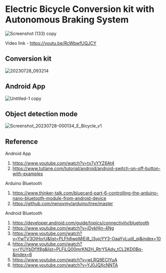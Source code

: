 # Electric Bicycle Conversion kit with Autonomous Braking System

![Screenshot (133) copy](https://github.com/AD-Codex/E_Bicycle_2023/assets/126350818/78786dfc-d8b2-4ad0-adae-fcebccf3fabf)

Video link - https://youtu.be/RcWbwfUQJCY

## Conversion kit
![20230728_093214](https://github.com/AD-Codex/E_Bicycle_2023/assets/126350818/851be430-0587-4c3c-9653-3fe7daef63b8)


## Android App
![Untitled-1 copy](https://github.com/AD-Codex/E_Bicycle_2023/assets/126350818/0e3017bd-4d34-43f6-aac0-2fba34ecf330)


## Object detection mode
![Screenshot_20230728-000134_E_Bicycle_v1](https://github.com/AD-Codex/E_Bicycle_2023/assets/126350818/8ff7961c-41ab-4aa1-8b66-2b720e53dbd3)

## Reference

Android App
1. https://www.youtube.com/watch?v=tv7vYYZ6At4
2. https://www.tutlane.com/tutorial/android/android-switch-on-off-button-with-examples
   
Arduino Bluetooth
1. https://www.thinker-talk.com/bluecard-part-6-controlling-the-arduino-nano-bluetooth-module-from-android-device
2. https://github.com/nenovmy/arduino/tree/master
   
Android Bluetooth
1. https://developer.android.com/guide/topics/connectivity/bluetooth
2. https://www.youtube.com/watch?v=jDykHjn-4Ng
3. https://www.youtube.com/watch?v=YwTV3OIHorU&list=PLFh8wpMiEi8_I3ujcYY3-OaaYyLudI_qi&index=10
4. https://www.youtube.com/watch?v=rYUYbDf1f8g&list=PLFiLQ00mrKN2H_RtrY5Ady_tCL2KD0Bq-&index=6
5. https://www.youtube.com/watch?v=wLRQ9EClYuA
6. https://www.youtube.com/watch?v=YJ0JQXcNNTA

